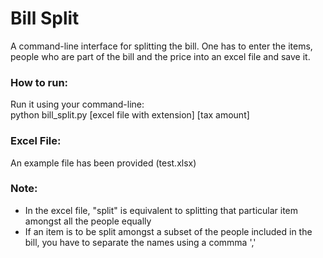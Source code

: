 <h1> Bill Split </h1>
A command-line interface for splitting the bill.
One has to enter the items, people who are part of the bill and the price into an excel file and save it. 


<h3> How to run: </h3>
Run it using your command-line: <br>
	python bill_split.py [excel file with extension] [tax amount]	

<h3> Excel File:</h3>
An example file has been provided (test.xlsx)

<h3> Note: </h3>
<ul>
	<li>In the excel file, "split" is equivalent to splitting that particular item amongst all the people equally </li>
	<li>If an item is to be split amongst a subset of the people included in the bill, you have to separate the names using a commma ','</li>
</ul>

